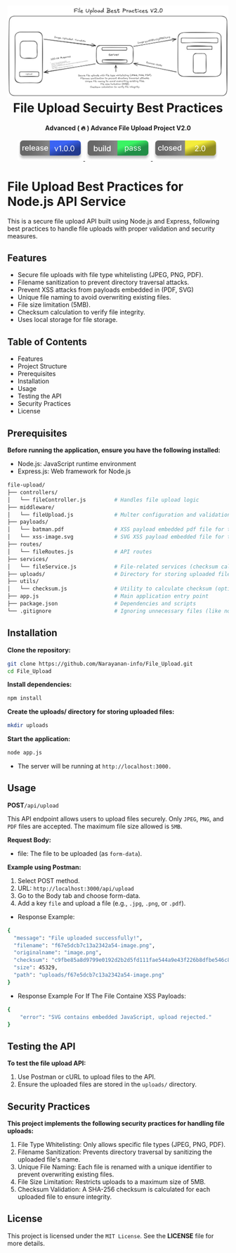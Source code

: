 <h1 align="center">
  <br>
  <a href="#"><img src="assets/file.png" alt="Assets"></a>
  <br>
  File Upload Secuirty Best Practices  
  <br>
</h1>

<h4 align="center">Advanced ( 🔥 ) Advance File Upload Project V2.0</h4>  

<p align="center">
  <a href="#">
    <img src="assets/Frame 1.png" width="150" hifht="150">
  </a>
  <a href="#">
    <img src="assets/Frame 2.png" width="150" hifht="150">
  </a>
  <a href="#">
      <img src="assets/Frame 3.png" width="150" hifht="150">
  </a>
</p>

# File Upload Best Practices for Node.js API Service 

This is a secure file upload API built using Node.js and Express, following best practices to handle file uploads with proper validation and security measures.

## Features
* Secure file uploads with file type whitelisting (JPEG, PNG, PDF).
* Filename sanitization to prevent directory traversal attacks.
* Prevent XSS attacks from payloads embedded in (PDF, SVG)
* Unique file naming to avoid overwriting existing files.
* File size limitation (5MB).
* Checksum calculation to verify file integrity.
* Uses local storage for file storage.

## Table of Contents

* Features
* Project Structure
* Prerequisites
* Installation
* Usage
* Testing the API
* Security Practices
* License


## Prerequisites
**Before running the application, ensure you have the following installed:**

* Node.js: JavaScript runtime environment
* Express.js: Web framework for Node.js


```bash
file-upload/
├── controllers/
│   └── fileController.js         # Handles file upload logic
├── middleware/
│   └── fileUpload.js             # Multer configuration and validation logic
├── payloads/
│   └── batman.pdf                # XSS payload embedded pdf file for testing purpose
│   └── xss-image.svg             # SVG XSS payload embedded file for testing purpose
├── routes/
│   └── fileRoutes.js             # API routes
├── services/
│   └── fileService.js            # File-related services (checksum calculation)
├── uploads/                      # Directory for storing uploaded files
├── utils/
│   └── checksum.js               # Utility to calculate checksum (optional)
├── app.js                        # Main application entry point
├── package.json                  # Dependencies and scripts
└── .gitignore                    # Ignoring unnecessary files (like node_modules)
```

## Installation

**Clone the repository:**
```bash
git clone https://github.com/Narayanan-info/File_Upload.git
cd File_Upload
```
**Install dependencies:**

```bash
npm install
```
**Create the uploads/ directory for storing uploaded files:**

```bash
mkdir uploads
```
**Start the application:**

```bash
node app.js
```

* The server will be running at `http://localhost:3000.`

## Usage

**POST**`/api/upload`

This API endpoint allows users to upload files securely. Only `JPEG`, `PNG`, and `PDF` files are accepted. The maximum file size allowed is `5MB`.

**Request Body:**
* file: The file to be uploaded (as `form-data`).

**Example using Postman:**

1. Select POST method.
2. URL: `http://localhost:3000/api/upload`
3. Go to the Body tab and choose form-data.
4. Add a key `file` and upload a file (e.g., `.jpg`, `.png`, or `.pdf`).

* Response Example:

```bash
{
  "message": "File uploaded successfully!",
  "filename": "f67e5dcb7c13a2342a54-image.png",
  "originalname": "image.png",
  "checksum": "c9fbe85a8d9799e0192d2b2d5fd111fae544a9e43f226b8dfbe546c8b5e8ff9e",
  "size": 45329,
  "path": "uploads/f67e5dcb7c13a2342a54-image.png"
}

```

* Response Example For If The File Containe XSS Payloads:

```bash
{
    "error": "SVG contains embedded JavaScript, upload rejected."
}
```
## Testing the API
**To test the file upload API:**

1. Use Postman or cURL to upload files to the API.
2. Ensure the uploaded files are stored in the `uploads/` directory.

## Security Practices

**This project implements the following security practices for handling file uploads:**

1. File Type Whitelisting: Only allows specific file types (JPEG, PNG, PDF).
2. Filename Sanitization: Prevents directory traversal by sanitizing the uploaded file's name.
3. Unique File Naming: Each file is renamed with a unique identifier to prevent overwriting existing files.
4. File Size Limitation: Restricts uploads to a maximum size of 5MB.
5. Checksum Validation: A SHA-256 checksum is calculated for each uploaded file to ensure integrity.

## License

This project is licensed under the `MIT License`. See the **LICENSE** file for more details.